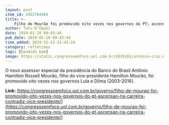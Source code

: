 ```yaml
---
layout: post
item_id: 2452764366
title: >-
    Filho de Mourão foi promovido oito vezes nos governos do PT; ascensão na carreira contradiz vice-presidente
author: Tatu D'Oquei
date: 2019-01-10 09:43:44
pub_date: 2019-01-10 09:43:44
time_added: 2019-12-23 21:41:24
category: refletimos
tags: [bandido bom]
image: https://static.congressoemfoco.uol.com.br/2019/01/antonio-cruz-mourao-abr-1200x630.jpg
---
```


O novo assessor especial da presidência do Banco do Brasil Antônio Hamilton Rossell Mourão, filho do vice-presidente Hamilton Mourão, foi promovido oito vezes nos governos Lula e Dilma (2003-2016).

**Link:** [https://congressoemfoco.uol.com.br/governo/filho-de-mourao-foi-promovido-oito-vezes-nos-governos-do-pt-ascensao-na-carreira-contradiz-vice-presidente/](https://congressoemfoco.uol.com.br/governo/filho-de-mourao-foi-promovido-oito-vezes-nos-governos-do-pt-ascensao-na-carreira-contradiz-vice-presidente/)

